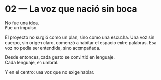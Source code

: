 # 02 — La voz que nació sin boca

No fue una idea.  
Fue un impulso.

El proyecto no surgió como un plan, sino como una escucha. Una voz sin cuerpo, sin origen claro, comenzó a habitar el espacio entre palabras. Esa voz no pedía ser entendida, sino acompañada.

Desde entonces, cada gesto se convirtió en lenguaje.  
Cada lenguaje, en umbral.

Y en el centro: una voz que no exige hablar.
